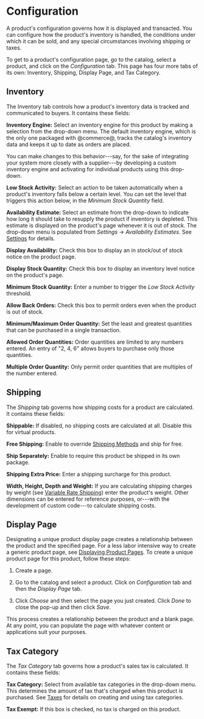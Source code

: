 # Configuration [](id=configuration)

A product's configuration governs how it is displayed and transacted. You can
configure how the product's inventory is handled, the conditions under which it
can be sold, and any special circumstances involving shipping or taxes.

To get to a product's configuration page, go to the catalog, select a product,
and click on the *Configuration* tab. This page has four more tabs of its own:
Inventory, Shipping, Display Page, and Tax Category.

## Inventory [](id=inventory)

The Inventory tab controls how a product's inventory data is tracked and
communicated to buyers. It contains these fields:

**Inventory Engine:** Select an inventory engine for this product by making
a selection from the drop-down menu. The default inventory engine, which is the
only one packaged with @commerce@, tracks the catalog's inventory data and keeps
it up to date as orders are placed.

You can make changes to this behavior---say, for the sake of integrating your
system more closely with a supplier---by developing a custom inventory engine
and activating for individual products using this drop-down.

**Low Stock Activity:** Select an action to be taken automatically when
a product's inventory falls below a certain level. You can set the level that
triggers this action below, in the *Minimum Stock Quantity* field.

**Availability Estimate:** Select an estimate from the drop-down to indicate how
long it should take to resupply the product if inventory is depleted. This
estimate is displayed on the product's page whenever it is out of stock. The
drop-down menu is populated from *Settings* &rarr; *Availability Estimates*. See
[Settings](/web/emporio/documentation/-/knowledge_base/1-0/settings) for
details.

**Display Availability:** Check this box to display an in stock/out of stock
notice on the product page. 

**Display Stock Quantity:** Check this box to display an inventory level notice
on the product's page. 

**Minimum Stock Quantity:** Enter a number to trigger the *Low Stock Activity*
threshold. 

**Allow Back Orders:** Check this box to permit orders even when the product is
out of stock.

**Minimum/Maximum Order Quantity:** Set the least and greatest quantities that
can be purchased in a single transaction.

**Allowed Order Quantities:** Order quantities are limited to any numbers
entered. An entry of "2, 4, 6" allows buyers to purchase only those quantities.

**Multiple Order Quantity:** Only permit order quantities that are multiples of
the number entered.

## Shipping [](id=shipping)

The *Shipping* tab governs how shipping costs for a product are calculated. It
contains these fields:

**Shippable:** If disabled, no shipping costs are calculated at all. Disable
this for virtual products.

**Free Shipping:** Enable to override 
[Shipping Methods](/web/emporio/documentation/-/knowledge_base/1-0/shipping-methods)
and ship for free.

**Ship Separately:** Enable to require this product be shipped in its own
package.

**Shipping Extra Price:** Enter a shipping surcharge for this product.

**Width, Height, Depth and Weight:** If you are calculating shipping charges by
weight (see 
[Variable Rate Shipping](/web/emporio/documentation/-/knowledge_base/1-0/variable-rate-shipping))
enter the product's weight. Other dimensions can be entered for reference
purposes, or---with the development of custom code---to calculate shipping
costs.

## Display Page [](id=display-page)

Designating a unique product display page creates a relationship between the
product and the specified page. For a less labor intensive way to create
a generic product page, see 
[Displaying Product Pages](/web/emporio/documentation/-/knowledge_base/1-0/displaying-product-pages).
To create a unique product page for this product, follow these steps:

1.  Create a page.

2.  Go to the catalog and select a product. Click on *Configuration* tab and
    then the *Display Page* tab.

3.  Click *Choose* and then select the page you just created. Click *Done* to
    close the pop-up and then click *Save*.

This process creates a relationship between the product and a blank page. At any
point, you can populate the page with whatever content or applications suit your
purposes.

## Tax Category [](id=tax-category)

The *Tax Category* tab governs how a product's sales tax is calculated. It
contains these fields:

**Tax Category:** Select from available tax categories in the drop-down menu.
This determines the amount of tax that's charged when this product is purchased.
See [Taxes](/web/emporio/documentation/-/knowledge_base/1-0/taxes) for
details on creating and using tax categories.

**Tax Exempt:** If this box is checked, no tax is charged on this product.
